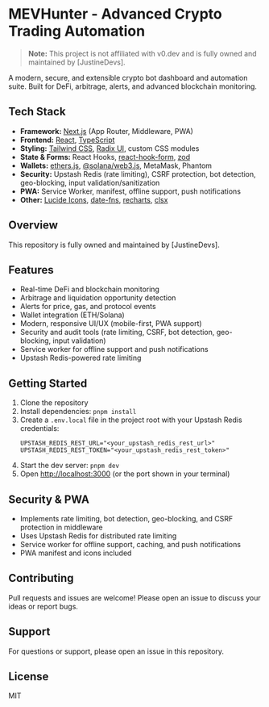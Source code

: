 # MEVHunter - Advanced Crypto Trading Automation

> **Note:** This project is not affiliated with v0.dev and is fully owned and maintained by [JustineDevs].

A modern, secure, and extensible crypto bot dashboard and automation suite. Built for DeFi, arbitrage, alerts, and advanced blockchain monitoring.

## Tech Stack

- **Framework:** [Next.js](https://nextjs.org/) (App Router, Middleware, PWA)
- **Frontend:** [React](https://react.dev/), [TypeScript](https://www.typescriptlang.org/)
- **Styling:** [Tailwind CSS](https://tailwindcss.com/), [Radix UI](https://www.radix-ui.com/), custom CSS modules
- **State & Forms:** React Hooks, [react-hook-form](https://react-hook-form.com/), [zod](https://zod.dev/)
- **Wallets:** [ethers.js](https://docs.ethers.org/), [@solana/web3.js](https://solana-labs.github.io/solana-web3.js/), MetaMask, Phantom
- **Security:** Upstash Redis (rate limiting), CSRF protection, bot detection, geo-blocking, input validation/sanitization
- **PWA:** Service Worker, manifest, offline support, push notifications
- **Other:** [Lucide Icons](https://lucide.dev/), [date-fns](https://date-fns.org/), [recharts](https://recharts.org/), [clsx](https://github.com/lukeed/clsx)

## Overview

This repository is fully owned and maintained by [JustineDevs].

## Features
- Real-time DeFi and blockchain monitoring
- Arbitrage and liquidation opportunity detection
- Alerts for price, gas, and protocol events
- Wallet integration (ETH/Solana)
- Modern, responsive UI/UX (mobile-first, PWA support)
- Security and audit tools (rate limiting, CSRF, bot detection, geo-blocking, input validation)
- Service worker for offline support and push notifications
- Upstash Redis-powered rate limiting

## Getting Started

1. Clone the repository
2. Install dependencies: `pnpm install`
3. Create a `.env.local` file in the project root with your Upstash Redis credentials:
   ```
   UPSTASH_REDIS_REST_URL="<your_upstash_redis_rest_url>"
   UPSTASH_REDIS_REST_TOKEN="<your_upstash_redis_rest_token>"
   ```
4. Start the dev server: `pnpm dev`
5. Open [http://localhost:3000](http://localhost:3000) (or the port shown in your terminal)

## Security & PWA
- Implements rate limiting, bot detection, geo-blocking, and CSRF protection in middleware
- Uses Upstash Redis for distributed rate limiting
- Service worker for offline support, caching, and push notifications
- PWA manifest and icons included

## Contributing
Pull requests and issues are welcome! Please open an issue to discuss your ideas or report bugs.

## Support
For questions or support, please open an issue in this repository.

## License
MIT
